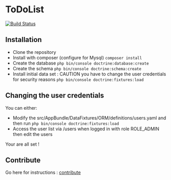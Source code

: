 ToDoList
========
[![Build Status](https://travis-ci.org/Julien-Butty/toDoList.svg?branch=master)](https://travis-ci.org/Julien-Butty/toDoList)


## Installation

- Clone the repository
- Install with composer (configure for Mysql)
`composer install`
- Create the database
`php bin/console doctrine:database:create`
- Create the schema
`php bin/console doctrine:schema:create`
- Install initial data set : CAUTION you have to change the user credentials for security reasons
`php bin/console doctrine:fixtures:load`

## Changing the user credentials
You can either:
- Modify the src/AppBundle/DataFixtures/ORM/definitions/users.yaml and then run
`php bin/console doctrine:fixtures:load`
- Access the user list via /users when logged in with role ROLE_ADMIN then edit the users

Your are all set !

## Contribute
Go here for instructions : [contribute](contrib.md)
